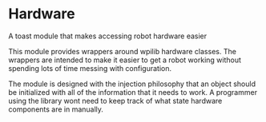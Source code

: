 # Hardware
A toast module that makes accessing robot hardware easier

This module provides wrappers around wpilib hardware classes.
The wrappers are intended to make it easier to get a robot working without spending lots of time messing with configuration.

The module is designed with the injection philosophy that an object should be initialized with all of the information that it
needs to work.
A programmer using the library wont need to keep track of what state hardware components are in manually. 
